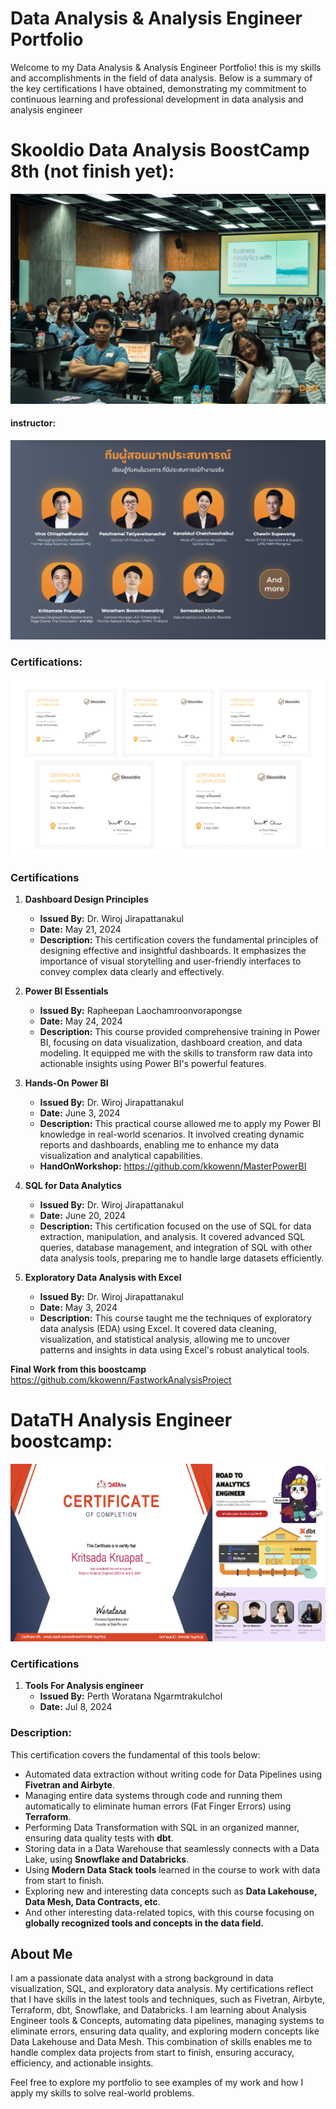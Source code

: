 # Data Analysis & Analysis Engineer Portfolio
Welcome to my Data Analysis & Analysis Engineer Portfolio! this is my skills and accomplishments in the field of data analysis. Below is a summary of the key certifications I have obtained, demonstrating my commitment to continuous learning and professional development in data analysis and analysis engineer

# Skooldio Data Analysis BoostCamp 8th (not finish yet):

![image](MasterPowerBI/DSC09678.jpg)

#### instructor: 
![image](MasterPowerBI/teacher.png)

### Certifications:

![image](MasterPowerBI/yo.png)


### Certifications
1. **Dashboard Design Principles**
   - **Issued By:** Dr. Wiroj Jirapattanakul
   - **Date:** May 21, 2024
   - **Description:** This certification covers the fundamental principles of designing effective and insightful dashboards. It emphasizes the importance of visual storytelling and user-friendly interfaces to convey complex data clearly and effectively.

2. **Power BI Essentials**
   - **Issued By:** Rapheepan Laochamroonvorapongse
   - **Date:** May 24, 2024
   - **Description:** This course provided comprehensive training in Power BI, focusing on data visualization, dashboard creation, and data modeling. It equipped me with the skills to transform raw data into actionable insights using Power BI's powerful features.

3. **Hands-On Power BI**
   - **Issued By:** Dr. Wiroj Jirapattanakul
   - **Date:** June 3, 2024
   - **Description:** This practical course allowed me to apply my Power BI knowledge in real-world scenarios. It involved creating dynamic reports and dashboards, enabling me to enhance my data visualization and analytical capabilities.
   - **HandOnWorkshop:** https://github.com/kkowenn/MasterPowerBI
     
4. **SQL for Data Analytics**
   - **Issued By:** Dr. Wiroj Jirapattanakul
   - **Date:** June 20, 2024
   - **Description:** This certification focused on the use of SQL for data extraction, manipulation, and analysis. It covered advanced SQL queries, database management, and integration of SQL with other data analysis tools, preparing me to handle large datasets efficiently.

5. **Exploratory Data Analysis with Excel**
   - **Issued By:** Dr. Wiroj Jirapattanakul
   - **Date:** May 3, 2024
   - **Description:** This course taught me the techniques of exploratory data analysis (EDA) using Excel. It covered data cleaning, visualization, and statistical analysis, allowing me to uncover patterns and insights in data using Excel's robust analytical tools.

**Final Work from this boostcamp**
https://github.com/kkowenn/FastworkAnalysisProject

# DataTH Analysis Engineer boostcamp:

![image](AnalysisEngineer.png)

### Certifications
1. **Tools For Analysis engineer**
   - **Issued By:** Perth Woratana Ngarmtrakulchol
   - **Date:** Jul 8, 2024
### **Description:** 
This certification covers the fundamental of this tools below:
   - Automated data extraction without writing code for Data Pipelines using **Fivetran and Airbyte**.
   - Managing entire data systems through code and running them automatically to eliminate human errors (Fat Finger Errors) using **Terraform**.
   - Performing Data Transformation with SQL in an organized manner, ensuring data quality tests with **dbt**.
   - Storing data in a Data Warehouse that seamlessly connects with a Data Lake, using **Snowflake and Databricks**.
   - Using **Modern Data Stack tools** learned in the course to work with data from start to finish.
   - Exploring new and interesting data concepts such as **Data Lakehouse, Data Mesh, Data Contracts, etc**.
   - And other interesting data-related topics, with this course focusing on **globally recognized tools and concepts in the data field.**


## About Me
I am a passionate data analyst with a strong background in data visualization, SQL, and exploratory data analysis. My certifications reflect that I have skills in the latest tools and techniques, such as Fivetran, Airbyte, Terraform, dbt, Snowflake, and Databricks. I am learning about Analysis Engineer tools & Concepts, automating data pipelines, managing systems to eliminate errors, ensuring data quality, and exploring modern concepts like Data Lakehouse and Data Mesh. 
This combination of skills enables me to handle complex data projects from start to finish, ensuring accuracy, efficiency, and actionable insights. 

Feel free to explore my portfolio to see examples of my work and how I apply my skills to solve real-world problems.
